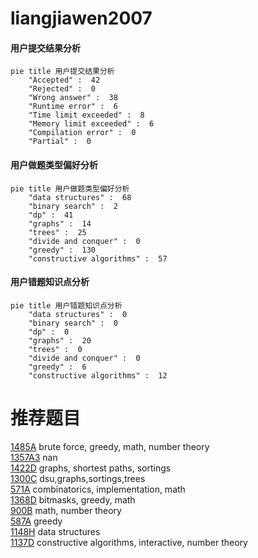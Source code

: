 # liangjiawen2007

<!-- tabs:start -->



#### **用户提交结果分析**

```mermaid
pie title 用户提交结果分析
    "Accepted" :  42
    "Rejected" :  0
    "Wrong answer" :  38
    "Runtime error" :  6
    "Time limit exceeded" :  8
    "Memory limit exceeded" :  6
    "Compilation error" :  0
    "Partial" :  0
```

#### **用户做题类型偏好分析**

```mermaid
pie title 用户做题类型偏好分析
    "data structures" :  68
    "binary search" :  2
    "dp" :  41
    "graphs" :  14
    "trees" :  25
    "divide and conquer" :  0
    "greedy" :  130
    "constructive algorithms" :  57
```
#### **用户错题知识点分析**

```mermaid
pie title 用户错题知识点分析
    "data structures" :  0
    "binary search" :  0
    "dp" :  0
    "graphs" :  20
    "trees" :  0
    "divide and conquer" :  0
    "greedy" :  6
    "constructive algorithms" :  12
```



<!-- tabs:end -->
# 推荐题目
[1485A](https://codeforces.com/contest/1485/problem/A)		brute force,
                        greedy,
                        math,
                        number theory		  
[1357A3](https://codeforces.com/contest/1357A/problem/3)		nan		  
[1422D](https://codeforces.com/contest/1422/problem/D)		graphs,
                        shortest paths,
                        sortings		  
[1300C](https://codeforces.com/contest/1300/problem/C)		dsu,graphs,sortings,trees		  
[571A](https://codeforces.com/contest/571/problem/A)		combinatorics,
                        implementation,
                        math		  
[1368D](https://codeforces.com/contest/1368/problem/D)		bitmasks,
                        greedy,
                        math		  
[900B](https://codeforces.com/contest/900/problem/B)		math,
                        number theory		  
[587A](https://codeforces.com/contest/587/problem/A)		greedy		  
[1148H](https://codeforces.com/contest/1148/problem/H)		data structures		  
[1137D](https://codeforces.com/contest/1137/problem/D)		constructive algorithms,
                        interactive,
                        number theory		  
